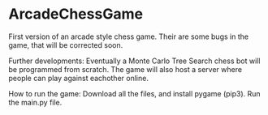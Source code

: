 # ArcadeChessGame

First version of an arcade style chess game. Their are some bugs in the game, that will be corrected soon. 

Further developments:
Eventually a Monte Carlo Tree Search chess bot will be programmed from scratch.
The game will also host a server where people can play against eachother online.

How to run the game:
Download all the files, and install pygame (pip3). Run the main.py file.
